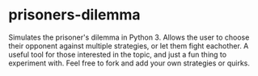 # prisoners-dilemma
Simulates the prisoner's dilemma in Python 3. Allows the user to choose their opponent against multiple strategies, or let them fight eachother.
A useful tool for those interested in the topic, and just a fun thing to experiment with. Feel free to fork and add your own strategies or quirks.
